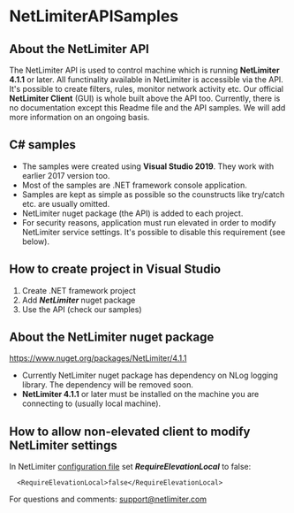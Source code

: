 # NetLimiterAPISamples

## About the NetLimiter API
The NetLimiter API is used to control machine which is running **NetLimiter 4.1.1** or later. All functinality available in NetLimiter is accessible via the API. It's possible to create filters, rules, monitor network activity etc. Our official **NetLimiter Client** (GUI) is whole built above the API too.
Currently, there is no documentation except this Readme file and the API samples. We will add more information on an ongoing basis.

## C# samples
- The samples were created using **Visual Studio 2019**. They work with earlier 2017 version too.
- Most of the samples are .NET framework console application.
- Samples are kept as simple as possible so the counstructs like try/catch etc. are usually omitted.
- NetLimiter nuget package (the API) is added to each project.
- For security reasons, application must run elevated in order to modify NetLimiter service settings. It's possible to disable this requirement (see below).

## How to create project in Visual Studio
1. Create .NET framework project
2. Add ***NetLimiter*** nuget package
3. Use the API (check our samples)

## About the NetLimiter nuget package
https://www.nuget.org/packages/NetLimiter/4.1.1
- Currently NetLimiter nuget package has dependency on NLog logging library. The dependency will be removed soon.
- **NetLimiter 4.1.1** or later must be installed on the machine you are connecting to (usually local machine).

## How to allow non-elevated client to modify NetLimiter settings
In NetLimiter [configuration file](https://netlimiter.com/docs/internals/xml-configuration-file) set ***RequireElevationLocal*** to false:

      <RequireElevationLocal>false</RequireElevationLocal>

For questions and comments: [support@netlimiter.com](mailto://support@netlimier.com)
